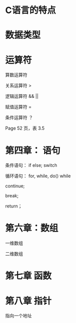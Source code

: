 # C语言的特点

# 数据类型

# 运算符

算数运算符


关系运算符 > 


逻辑运算符 && ||


赋值运算符 =


条件运算符 ？


Page 52 页，表 3.5


# 第四章： 语句

条件语句： if else; switch


循环语句： for, while, do() while


continue;


break;


return；



# 第六章：数组

一维数组


二维数组


# 第七章 函数



# 第八章 指针

指向一个地址


